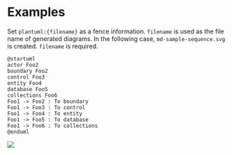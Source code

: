 # Examples

Set `plantuml:{filename}` as a fence information. `filename` is used as the file name of generated diagrams. In the following case, `md-sample-sequence.svg` is created.
`filename` is required.

```plantuml:md-sample-sequence
@startuml
actor Foo2
boundary Foo2
control Foo3
entity Foo4
database Foo5
collections Foo6
Foo1 -> Foo2 : To boundary
Foo1 -> Foo3 : To control
Foo1 -> Foo4 : To entity
Foo1 -> Foo5 : To database
Foo1 -> Foo6 : To collections
@enduml
```

![](./md-sample-sequence.svg)